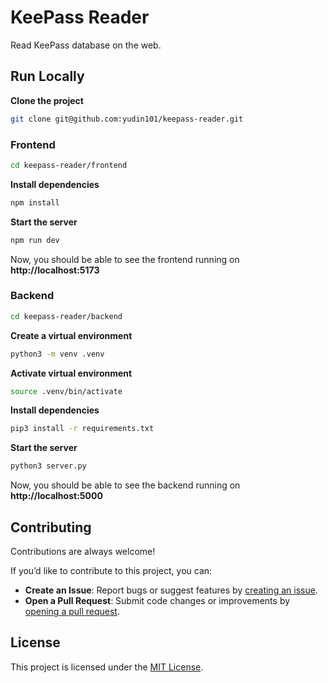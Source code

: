 # KeePass Reader
Read KeePass database on the web.

## Run Locally

**Clone the project**

```bash
git clone git@github.com:yudin101/keepass-reader.git
```
### Frontend

```bash
cd keepass-reader/frontend
```
**Install dependencies**

```bash
npm install
```

**Start the server**

```bash
npm run dev
```

Now, you should be able to see the frontend running on **http://localhost:5173**

### Backend

```bash
cd keepass-reader/backend
```
**Create a virtual environment**

```bash
python3 -m venv .venv
```

**Activate virtual environment**

```bash
source .venv/bin/activate
```

**Install dependencies**

```bash
pip3 install -r requirements.txt
```

**Start the server**

```bash
python3 server.py
```
Now, you should be able to see the backend running on **http://localhost:5000**

## Contributing

Contributions are always welcome!

If you’d like to contribute to this project, you can:

- **Create an Issue**: Report bugs or suggest features by [creating an issue](https://github.com/yudin101/keepass-reader/issues/new).
- **Open a Pull Request**: Submit code changes or improvements by [opening a pull request](https://github.com/yudin101/keepass-reader/pulls).


## License

This project is licensed under the [MIT License](https://github.com/yudin101/keepass-reader/blob/main/LICENSE).
